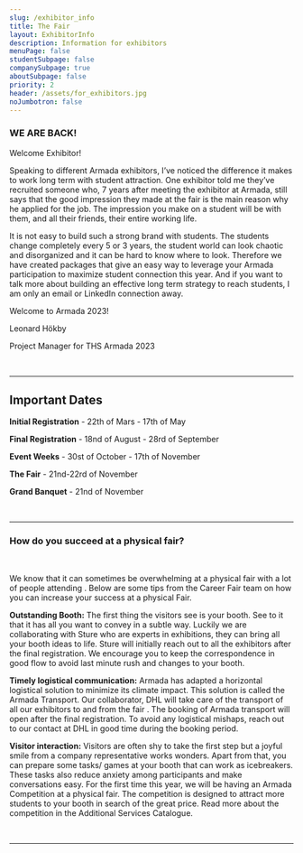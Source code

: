 ```yaml
---
slug: /exhibitor_info
title: The Fair
layout: ExhibitorInfo
description: Information for exhibitors
menuPage: false
studentSubpage: false
companySubpage: true
aboutSubpage: false
priority: 2
header: /assets/for_exhibitors.jpg
noJumbotron: false
---
```


### WE ARE BACK!

Welcome Exhibitor!

Speaking to different Armada exhibitors, I’ve noticed the difference it makes to work long term with student attraction. One exhibitor told me they’ve recruited someone who, 7 years after meeting the exhibitor at Armada, still says that the good impression they made at the fair is the main reason why he applied for the job. The impression you make on a student will be with them, and all their friends, their entire working life.

It is not easy to build such a strong brand with students. The students change completely every 5 or 3 years, the student world can look chaotic and disorganized and it can be hard to know where to look. Therefore we have created packages that give an easy way to leverage your Armada participation to maximize student connection this year. And if you want to talk more about building an effective long term strategy to reach students, I am only an email or LinkedIn connection away.

Welcome to Armada 2023!

Leonard Hökby

Project Manager for THS Armada 2023

<!-- <EmbeddedVideo videoLink= "https://www.youtube.com/watch?v=9e3sPr6rELQ"></EmbeddedVideo> -->

<!--
If you need further help we recommend looking at these documents from Graduateland or contacting your host.

<a href="/assets/invitation/CompanyGuide.pdf">
<img src='/assets/invitation/companyGuide.png' alt="Guide setup Booth" width="70%" style="margin-left:15%"/>
</a>

<form style="text-align:center; margin-bottom: 1em;" method="get" action="/assets/invitation/CompanyGuide.pdf">

<button type="submit">How to set up your booth</button>

</form>

<a href="/assets/invitation/BreakoutRooms.pdf">
<img src='/assets/invitation/breakoutRoom.png' alt="Guide setup BreakoutRooms" width="70%" style="margin-left:15%"/>
</a>
<form style="text-align:center; margin-bottom: 1em;" method="get" action="/assets/invitation/BreakoutRooms.pdf">

<button type="submit">How to set up a breakout room</button>

</form>

-->

<br/>

---

<div class="info-border-box">
<h2>Important Dates</h2>

**Initial Registration** - 22th of Mars - 17th of May

**Final Registration** - 18nd of August - 28rd of September

**Event Weeks** - 30st of October - 17th of November

**The Fair** - 21nd-22rd of November

**Grand Banquet** - 21nd of November

</div>

<br/>

---

### How do you succeed at a physical fair?

<br/>

We know that it can sometimes be overwhelming at a physical fair with a lot of people attending . Below are some tips from the Career Fair team on how you can increase your success at a physical Fair.

**Outstanding Booth:** The first thing the visitors see is your booth. See to it that it has all you want to convey in a subtle way. Luckily we are collaborating with Sture who are experts in exhibitions, they can bring all your booth ideas to life. Sture will initially reach out to all the exhibitors after the final registration. We encourage you to keep the correspondence in good flow to avoid last minute rush and changes to your booth.

<!-- <EmbeddedVideo videoLink= "https://youtu.be/Oggx_BPA7Fs"></EmbeddedVideo> -->

**Timely logistical communication:** Armada has adapted a horizontal logistical solution to minimize its climate impact. This solution is called the Armada Transport. Our collaborator, DHL will take care of the transport of all our exhibitors to and from the fair . The booking of Armada transport will open after the final registration. To avoid any logistical mishaps, reach out to our contact at DHL in good time during the booking period.

**Visitor interaction:** Visitors are often shy to take the first step but a joyful smile from a company representative works wonders. Apart from that, you can prepare some tasks/ games at your booth that can work as icebreakers. These tasks also reduce anxiety among participants and make conversations easy. For the first time this year, we will be having an Armada Competition at a physical fair. The competition is designed to attract more students to your booth in search of the great price. Read more about the competition in the Additional Services Catalogue.

<br/>

---
